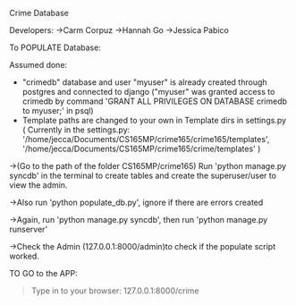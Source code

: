 Crime Database 

Developers:
->Carm Corpuz
->Hannah Go
->Jessica Pabico


To POPULATE Database:

Assumed done:
* "crimedb" database and user "myuser" is already created through postgres and connected to django
  ("myuser" was granted access to crimedb by command 'GRANT ALL PRIVILEGES ON DATABASE crimedb to myuser;' in psql)
* Template paths are changed to your own in Template dirs in settings.py ( Currently in the settings.py: '/home/jecca/Documents/CS165MP/crime165/crime165/templates',
	'/home/jecca/Documents/CS165MP/crime165/crime/templates' )

->(Go to the path of the folder CS165MP/crime165) Run 'python manage.py syncdb' in the terminal to create tables and create the superuser/user to view the admin.

->Also run 'python populate_db.py', ignore if there are errors created

->Again, run 'python manage.py syncdb', then  run 'python manage.py runserver'

->Check the Admin (127.0.0.1:8000/admin)to check if the populate script worked.

TO GO to the APP:
> Type in to your browser: 127.0.0.1:8000/crime
